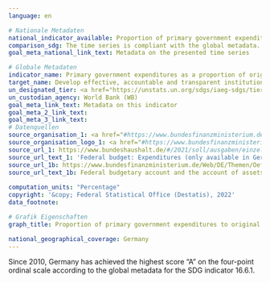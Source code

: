 ```yaml
---
language: en    

# Nationale Metadaten    
national_indicator_available: Proportion of primary government expenditures to original approved budget    
comparison_sdg: The time series is compliant with the global metadata.    
goal_meta_national_link_text: Metadata on the presented time series    

# Globale Metadaten    
indicator_name: Primary government expenditures as a proportion of original approved budget, by sector (or by budget codes or similar)    
target_name: Develop effective, accountable and transparent institutions at all levels    
un_designated_tier: <a href="https://unstats.un.org/sdgs/iaeg-sdgs/tier-classification/" title="Click here for more information on the UN tier classification."  target="_blank">Tier II</a>    
un_custodian_agency: World Bank (WB)    
goal_meta_link_text: Metadata on this indicator    
goal_meta_2_link_text:     
goal_meta_3_link_text:         
# Datenquellen
source_organisation_1: <a href="#https://www.bundesfinanzministerium.de/EN#"> Federal Ministry of Finance </a>
source_organisation_logo_1: <a href="#https://www.bundesfinanzministerium.de/EN#"><img src="https://g205sdgs.github.io/sdg-indicators/public/OrgImgEn/bmf.png" alt="Logo bmf" style="height:60px; width:148px"/></a>
source_url_1: https://www.bundeshaushalt.de/#/2021/soll/ausgaben/einzelplan.html
source_url_text_1: 'Federal budget: Expenditures (only available in German)'
source_url_1b: https://www.bundesfinanzministerium.de/Web/DE/Themen/Oeffentliche_Finanzen/Bundeshaushalt/Haushalts_und_Vermoegensrechnungen_des_Bundes/haushalts_vermoegensrechnungen_des_bundes.html
source_url_text_1b: Federal budgetary account and the account of assets and liabilities (only available in German)
    
computation_units: "Percentage"    
copyright: '&copy; Federal Statistical Office (Destatis), 2022'    
data_footnote:     

# Grafik Eigenschaften    
graph_title: Proportion of primary government expenditures to original approved budget    

national_geographical_coverage: Germany    
---
```



Since 2010, Germany has achieved the highest score “A” on the four-point ordinal scale according to the global metadata for the SDG indicator 16.6.1.